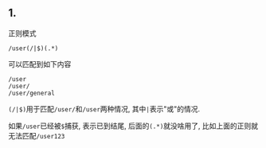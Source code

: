 ## 1.

正则模式

```
/user(/|$)(.*)
```

可以匹配到如下内容

```
/user
/user/
/user/general
```

`(/|$)`用于匹配`/user/`和`/user`两种情况, 其中`|`表示"或"的情况.

如果`/user`已经被`$`捕获, 表示已到结尾, 后面的`(.*)`就没啥用了, 比如上面的正则就无法匹配`/user123`

